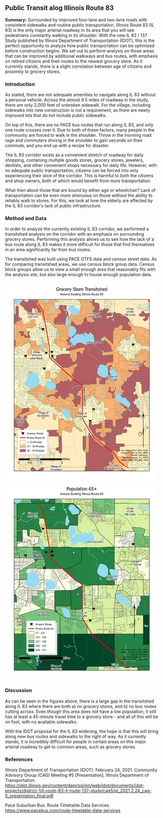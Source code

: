 ## Public Transit alog Illinois Route 83

**Summary:**  Surrounded by improved four-lane and two-lane roads with consistent sidewalks and routine public transportation, Illinois Route 83 (IL 83) is the only major arterial roadway in its area that you will see pedestrians constantly walking in its shoulder. With the new IL 83 / 137 Study published by Illinois Department of Transportation (IDOT), this is the perfect opportunity to analyze how public transportation can be optimized before construction begins. We set out to perform analysis on those areas that can be improved by additional walkways and bus routes, with emphasis on retired citizens and their routes to the nearest grocery store. As it currently stands, there is a slight correlation between age of citizens and proximity to grocery stores.

### Introduction

As stated, there are not adequate amenities to navigate along IL 83 without a personal vehicle. Across the almost 9.5 miles of roadway in the study, there are only 2,000 feet of unbroken sidewalk. For the village, including sidewalks into new construction is not a requirement, as there are newly improved lots that do not include public sidewalks. 

On top of this, there are no PACE bus routes that run along IL 83, and only one route crosses over it. Due to both of these factors, many people in the community are forced to walk in the shoulder. Throw in the morning road rage and commuters driving in the shoulder to gain seconds on their commute, and you end up with a recipe for disaster.

The IL 83 corridor exists as a convenient stretch of roadway for daily shopping, containing multiple goods stores, grocery stores, jewelers, dentists, and other convenient shops necessary for daily life. However, with no adequate public transportation, citizens can be forced into only experiencing their slice of the corridor. This is harmful to both the citizens and shop owners, both of which would benefit from more transportation. 

What then about those that are bound by either age or wheelchair? Lack of transportation can be even more strenuous on those without the ability to reliably walk to stores. For this, we look at how the elderly are affected by the IL 83 corridor's lack of public infrastructure.

### Method and Data

In order to analyze the currently existing IL 83 corridor, we performed a transitshed analysis on the corridor with an emphasis on surrounding grocery stores. Performing this analysis allows us to see how the lack of a bus route along IL 83 makes it more difficult for those that find  themselves in an area significantly far from bus routes. 

The transitshed was built using PACE GTFS data and census street data. As for comparing transitshed areas, we use census block group data. Census block groups allow us to view a small enough area that reasonably fits with the analysis site, but also large enough to house enough population data.

<img src="images/Transitshed.jpg?raw=True"/>

<img src="images/Age 65 and Up.jpg?raw=True"/>

### Discussion

As can be seen in the figures above, there is a large gap in the transitshed along IL 83 where there are both a) no grocery stores, and b) no bus routes cutting across. Even though this area does not have a low population, it still has at least a 45-minute travel time to a grocery store - and all of this will be on foot, with no available sidewalks.

With the IDOT proposal for the IL 83 widening, the hope is that this will bring along new bus routes and sidewalks to the right of way. As it currently stands, it is incredibly difficult for people in certain areas on this major arterial roadway to get to common areas, such as grocery stores.

### References

Illinois Department of Transportation (IDOT). February 24, 2021. Community Advisory Group (CAG) Meeting #5 [Presentation]. Illinois Department of Transportation.  https://idot.illinois.gov/content/dam/soi/en/web/idot/documents/idot-projects/district-1/il-route-83-il-route-137-study/cag5/pi_2021.2.24_cag-5_presentation_final.pdf 

Pace Suburban Bus. Route Timetable Data Services.  https://www.pacebus.com/route-timetable-data-services
